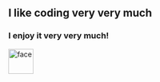 ## I like coding very very much
### I enjoy it very very much!
<img src="https://github.com/user-attachments/assets/0498331b-2463-4529-beea-b1dcae8a4df6" alt="face" width="50" height="50"/>
